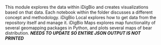 This module explores the data within iDigBio and creates visualizations based on that data. 
Each notebook within the folder discusses a different concept and methodology.
iDigBio Local explores how to get data from the repository itself and manage it. 
iDigBio Maps explores map functionality of several geomapping packages in Python, and plots several maps of bear distribution.
***NEEDS TO UPDATE SO ENTIRE JSON OUTPUT IS NOT PRINTED***
